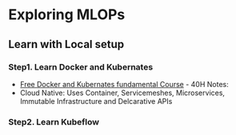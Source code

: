 # Exploring MLOPs

## Learn with Local setup

### Step1. Learn Docker and Kubernates
* [Free Docker and Kubernates fundamental Course](https://kubernetesacademy.online/courses/fundamentals) - 40H
Notes:
* Cloud Native: Uses Container, Servicemeshes, Microservices, Immutable Infrastructure and Delcarative APIs


### Step2. Learn Kubeflow
